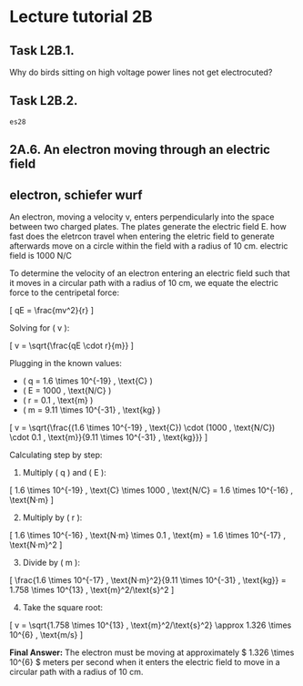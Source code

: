 # Lecture tutorial 2B

## Task L2B.1. 
Why do birds sitting on high voltage power lines not get electrocuted?

## Task L2B.2.
`es28` 

## 2A.6. An electron moving through an electric field


## electron, schiefer wurf



An electron, moving a velocity v, enters perpendicularly into the space between two  charged plates. The plates generate the electric field E. how fast does the eletrcon travel when entering the eletric field to generate afterwards move on a circle within the field with a radius of 10 cm. electric field is 1000 N/C


To determine the velocity of an electron entering an electric field such that it moves in a circular path with a radius of 10 cm, we equate the electric force to the centripetal force:

\[ qE = \frac{mv^2}{r} \]

Solving for \( v \):

\[ v = \sqrt{\frac{qE \cdot r}{m}} \]

Plugging in the known values:

- \( q = 1.6 \times 10^{-19} \, \text{C} \)
- \( E = 1000 \, \text{N/C} \)
- \( r = 0.1 \, \text{m} \)
- \( m = 9.11 \times 10^{-31} \, \text{kg} \)

\[ v = \sqrt{\frac{(1.6 \times 10^{-19} \, \text{C}) \cdot (1000 \, \text{N/C}) \cdot 0.1 \, \text{m}}{9.11 \times 10^{-31} \, \text{kg}}} \]

Calculating step by step:

1. Multiply \( q \) and \( E \):

\[ 1.6 \times 10^{-19} \, \text{C} \times 1000 \, \text{N/C} = 1.6 \times 10^{-16} \, \text{N·m} \]

2. Multiply by \( r \):

\[ 1.6 \times 10^{-16} \, \text{N·m} \times 0.1 \, \text{m} = 1.6 \times 10^{-17} \, \text{N·m}^2 \]

3. Divide by \( m \):

\[ \frac{1.6 \times 10^{-17} \, \text{N·m}^2}{9.11 \times 10^{-31} \, \text{kg}} = 1.758 \times 10^{13} \, \text{m}^2/\text{s}^2 \]

4. Take the square root:

\[ v = \sqrt{1.758 \times 10^{13} \, \text{m}^2/\text{s}^2} \approx 1.326 \times 10^{6} \, \text{m/s} \]

**Final Answer:** The electron must be moving at approximately $ 1.326 \times 10^{6} $ meters per second when it enters the electric field to move in a circular path with a radius of 10 cm.

